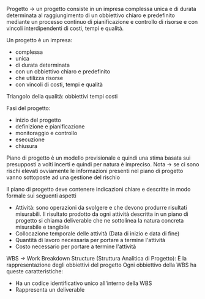 Progetto -> un progetto consiste in un impresa complessa unica e di durata determinata al raggiungimento di un obbiettivo chiaro e predefinito mediante un processo continuo di pianificazione e controllo di risorse e con vincoli interdipendenti di costi, tempi e qualità.

Un progetto è un impresa:
- complessa
- unica
- di durata determinata
- con un obbiettivo chiaro e predefinito
- che utilizza risorse
- con vincoli di costi, tempi e qualità

Triangolo della qualità:
obbiettivi tempi costi

Fasi del progetto:
- inizio del progetto
- definizione e pianificazione
- monitoraggio e controllo
- esecuzione
- chiusura


Piano di progetto è un modello previsionale e quindi una stima basata sui presupposti a volti incerti e quindi per natura è impreciso.
Nota -> se ci sono rischi elevati ovviamente le informazioni presenti nel piano di progetto vanno sottoposte ad una gestione del rischio

Il piano di progetto deve contenere indicazioni chiare e descritte in modo formale sui seguenti aspetti

- Attività: sono operazioni da svolgere e che devono produrre risultati misurabili. Il risultato prodotto da ogni attività descritta in un piano di progetto si chiama deliverable che ne sottolinea la natura concreta misurabile e tangibile
- Collocazione temporale delle attività (Data di inizio e data di fine)
- Quantità di lavoro necessaria per portare a termine l'attività
- Costo necessario per portare a termine l'attività

WBS -> Work Breakdown Structure (Struttura Analitica di Progetto): È la rappresentazione degli obbiettivi del progetto
Ogni obbiettivo della WBS ha queste caratteristiche:
- Ha un codice identificativo unico all'interno della WBS
- Rappresenta un deliverable